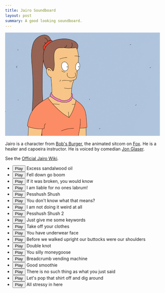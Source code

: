 ```yaml
---
title: Jairo Soundboard
layout: post
summary: A good looking soundboard.
---
```


<style type="text/css">
  .post-content img {
    max-width:100%;
    height:auto;
  }
	.post-content ul {
		list-style-type: none !important;
		padding: 0 !important;
		margin: 0 !important;
	}
	.post-content ul li {
		border: 1px solid rgba(0,0,0,0.25);
		border-radius: 4px !important;
		margin-bottom: 4px !important;
		padding: 4px !important;
	}
	.post-content button {
		padding:10px !important;
	}
</style>

<img src="/assets/jairo.png" />

Jairo is a character from [Bob's Burger](http://www.imdb.com/title/tt1561755/), the animated sitcom on [Fox](http://www.fox.com/bobs-burgers/). He is a healer and capoeira instructor. He is voiced by comedian [Jon Glaser](http://bobs-burgers.wikia.com/wiki/Jon_Glaser).

See the [Official Jairo Wiki](http://bobs-burgers.wikia.com/wiki/Jairo).

<ul>
	<li>
		<button id="b01" onclick="">Play</button> Excess sandalwood oil
	</li>
	<li>
		<button id="b02" onclick="">Play</button> Fell down go boom
	</li>
	<li>
		<button id="b03" onclick="">Play</button> If it was broken, you would know
	</li>
	<li>
		<button id="b04" onclick="">Play</button> I am liable for no ones labrum!
	</li>
	<li>
		<button id="b05" onclick="">Play</button> Pesshush Shush
	</li>
	<li>
		<button id="b06" onclick="">Play</button> You don't know what that means? 
	</li>
	<li>
		<button id="b07" onclick="">Play</button> I am not doing it weird at all 
	</li>
	<li>
		<button id="b08" onclick="">Play</button> Pesshush Shush 2
	</li>
	<li>
		<button id="b09" onclick="">Play</button> Just give me some keywords
	</li>
	<li>
		<button id="b17" onclick="">Play</button> Take off your clothes
	</li>
	<li>
		<button id="b19" onclick="">Play</button> You have underwear face
	</li>
	<li>
		<button id="b11" onclick="">Play</button> Before we walked upright our buttocks were our shoulders
	</li>
	<li>
		<button id="b12" onclick="">Play</button> Double knot
	</li>
	<li>
		<button id="b15" onclick="">Play</button> You silly moneygoose
	</li>
	<li>
		<button id="b10" onclick="">Play</button> Breadcrumb vending machine
	</li>
	<li>
		<button id="b13" onclick="">Play</button> Good smoothie
	</li>
	<li>
		<button id="b18" onclick="">Play</button> There is no such thing as what you just said
	</li>
	<li>
		<button id="b14" onclick="">Play</button> Let's pop that shirt off and dig around
	</li>
	<li>
		<button id="b16" onclick="">Play</button> All stressy in here
	</li>
</ul>

<!-- All JS -->
<script src="//ajax.googleapis.com/ajax/libs/jquery/1.11.2/jquery.min.js"></script>
<script src="/assets/scripts/jairo/ion.sound.js"></script>
<script src="/assets/scripts/jairo/post-sounds.js"></script>